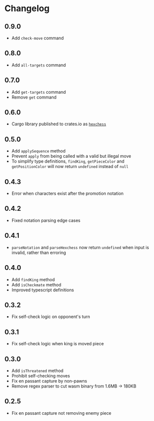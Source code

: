 # Changelog

## 0.9.0

- Add `check-move` command

## 0.8.0

- Add `all-targets` command

## 0.7.0

- Add `get-targets` command
- Remove `get` command

## 0.6.0

- Cargo library published to crates.io as [`hexchess`](https://crates.io/crates/hexchess)

## 0.5.0

- Add `applySequence` method
- Prevent `apply` from being called with a valid but illegal move
- To simplify type definitions, `findKing`, `getPieceColor` and `getPositionColor` will now return `undefined` instead of `null`

## 0.4.3

- Error when characters exist after the promotion notation

## 0.4.2

- Fixed notation parsing edge cases

## 0.4.1

- `parseNotation` and `parseHexchess` now return `undefined` when input is invalid, rather than erroring

## 0.4.0

- Add `findKing` method
- Add `isCheckmate` method
- Improved typescript definitions

## 0.3.2

- Fix self-check logic on opponent's turn

## 0.3.1

- Fix self-check logic when king is moved piece

## 0.3.0

- Add `isThreatened` method
- Prohibit self-checking moves
- Fix en passant capture by non-pawns
- Remove regex parser to cut wasm binary from 1.6MB &rarr; 180KB

## 0.2.5

- Fix en passant capture not removing enemy piece
